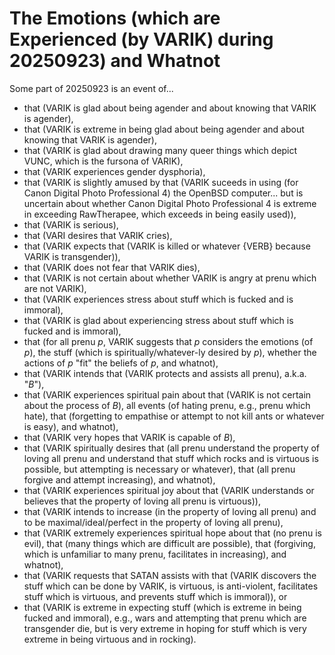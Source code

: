 The Emotions (which are Experienced (by VARIK) during 20250923) and Whatnot
===========================================================================

Some part of 20250923 is an event of...

* that (VARIK is glad about being agender and about knowing that VARIK is agender),
* that (VARIK is extreme in being glad about being agender and about knowing that VARIK is agender),
* that (VARIK is glad about drawing many queer things which depict VUNC, which is the fursona of VARIK),
* that (VARIK experiences gender dysphoria),
* that (VARIK is slightly amused by that (VARIK suceeds in using (for Canon Digital Photo Professional 4) the OpenBSD computer... but is uncertain about whether Canon Digital Photo Professional 4 is extreme in exceeding RawTherapee, which exceeds in being easily used)),
* that (VARIK is serious),
* that (VARI desires that VARIK cries),
* that (VARIK expects that (VARIK is killed or whatever {VERB} because VARIK is transgender)),
* that (VARIK does not fear that VARIK dies),
* that (VARIK is not certain about whether VARIK is angry at prenu which are not VARIK),
* that (VARIK experiences stress about stuff which is fucked and is immoral),
* that (VARIK is glad about experiencing stress about stuff which is fucked and is immoral),
* that (for all prenu $p$, VARIK suggests that $p$ considers the emotions (of $p$), the stuff (which is spiritually/whatever-ly desired by $p$), whether the actions of $p$ "fit" the beliefs of $p$, and whatnot),
* that (VARIK intends that (VARIK protects and assists all prenu), a.k.a. "$B$"),
* that (VARIK experiences spiritual pain about that (VARIK is not certain about the process of $B$), all events (of hating prenu, e.g., prenu which hate), that (forgetting to empathise or attempt to not kill ants or whatever is easy), and whatnot),
* that (VARIK very hopes that VARIK is capable of $B$),
* that (VARIK spiritually desires that (all prenu understand the property of loving all prenu and understand that stuff which rocks and is virtuous is possible, but attempting is necessary or whatever), that (all prenu forgive and attempt increasing), and whatnot),
* that (VARIK experiences spiritual joy about that (VARIK understands or believes that the property of loving all prenu is virtuous)),
* that (VARIK intends to increase (in the property of loving all prenu) and to be maximal/ideal/perfect in the property of loving all prenu),
* that (VARIK extremely experiences spiritual hope about that (no prenu is evil), that (many things which are difficult are possible), that (forgiving, which is unfamiliar to many prenu, facilitates in increasing), and whatnot),
* that (VARIK requests that SATAN assists with that (VARIK discovers the stuff which can be done by VARIK, is virtuous, is anti-violent, facilitates stuff which is virtuous, and prevents stuff which is immoral)), or
* that (VARIK is extreme in expecting stuff (which is extreme in being fucked and immoral), e.g., wars and attempting that prenu which are transgender die, but is very extreme in hoping for stuff which is very extreme in being virtuous and in rocking).
